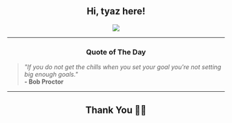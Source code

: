 <h2 align="center"> Hi, tyaz here!</h2>

<p align="center">
<a href="https://github.com/tyazx" alt="github streak"><img src="https://dvst-streak.herokuapp.com/?user=tyazx&theme=tokyonight&fire=DD472C"></a>
</p>

<hr>
<h3 align="center">Quote of The Day</h3>
<p align="center">
<blockquote>
<i>"If you do not get the chills when you set your goal you're not setting big enough goals."</i>
<br>
<b>- Bob Proctor</b>
</blockquote>
</p>


<hr>
<h2 align="center">Thank You 🙏🏼</h2>
